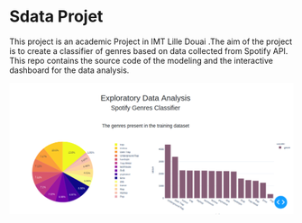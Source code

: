 # Sdata Projet

This project is an academic Project in IMT Lille Douai .The aim of the project is to create a classifier of genres based on data collected from Spotify API.
This repo contains the source code of the modeling and the interactive dashboard for the data analysis.


![](images_dash/spo.png)
